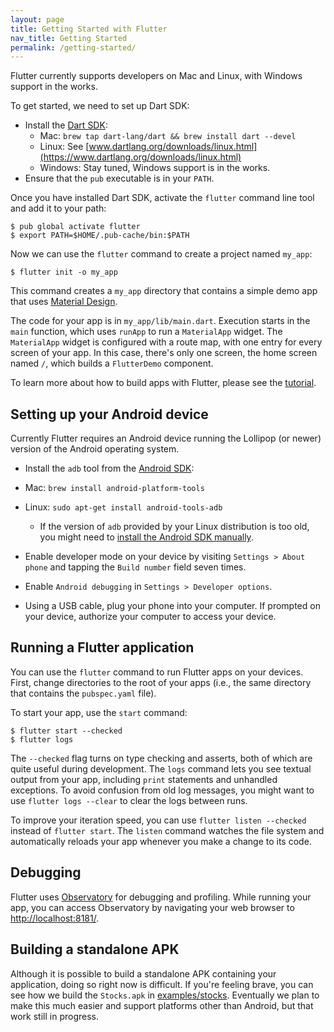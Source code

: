 ```yaml
---
layout: page
title: Getting Started with Flutter
nav_title: Getting Started
permalink: /getting-started/
---
```


Flutter currently supports developers on Mac and Linux,
with Windows support in the works.

To get started, we need to set up Dart SDK:

 - Install the [Dart SDK](https://www.dartlang.org/downloads/):
   - Mac: `brew tap dart-lang/dart && brew install dart --devel`
   - Linux: See [www.dartlang.org/downloads/linux.html](https://www.dartlang.org/downloads/linux.html)
   - Windows: Stay tuned, Windows support is in the works.
 - Ensure that the `pub` executable is in your `PATH`.

Once you have installed Dart SDK, activate the `flutter` command line
tool and add it to your path:

```
$ pub global activate flutter
$ export PATH=$HOME/.pub-cache/bin:$PATH
```

Now we can use the `flutter` command to create a project named `my_app`:

```
$ flutter init -o my_app
```

This command creates a `my_app` directory that contains a simple demo
app that uses [Material Design](https://www.google.com/design/spec/material-design/introduction.html).

The code for your app is in `my_app/lib/main.dart`. Execution starts in
the `main` function, which uses `runApp` to run a `MaterialApp` widget.
The `MaterialApp` widget is configured with a route map, with one entry
for every screen of your app. In this case, there's only one screen, the
home screen named `/`, which builds a `FlutterDemo` component.

To learn more about how to build apps with Flutter, please see the
[tutorial](/tutorial/).

Setting up your Android device
-------------------------

Currently Flutter requires an Android device running the Lollipop (or newer) version
of the Android operating system.

 - Install the `adb` tool from the [Android SDK](https://developer.android.com/sdk/installing/index.html?pkg=tools):
  - Mac: `brew install android-platform-tools`
  - Linux: `sudo apt-get install android-tools-adb`
    - If the version of `adb` provided by your Linux distribution is too old,
      you might need to [install the Android SDK manually](https://developer.android.com/sdk/installing/index.html?pkg=tools).

 - Enable developer mode on your device by visiting `Settings > About phone` and
   tapping the `Build number` field seven times.

 - Enable `Android debugging` in `Settings > Developer options`.

 - Using a USB cable, plug your phone into your computer. If prompted on your
   device, authorize your computer to access your device.

Running a Flutter application
-----------------------------

You can use the `flutter` command to run Flutter apps on your devices. First,
change directories to the root of your apps (i.e., the same directory that
contains the `pubspec.yaml` file).

To start your app, use the `start` command:

```
$ flutter start --checked
$ flutter logs
```

The `--checked` flag turns on type checking and asserts, both of which are quite
useful during development. The `logs` command lets you see textual output from
your app, including `print` statements and unhandled exceptions. To avoid confusion
from old log messages, you might want to use `flutter logs --clear` to clear the
logs between runs.

To improve your iteration speed, you can use `flutter listen --checked` instead
of `flutter start`. The `listen` command watches the file system and automatically
reloads your app whenever you make a change to its code.

Debugging
---------

Flutter uses [Observatory](https://www.dartlang.org/tools/observatory/) for
debugging and profiling. While running your app, you can access Observatory
by navigating your web browser to [http://localhost:8181/](http://localhost:8181/).

Building a standalone APK
-------------------------

Although it is possible to build a standalone APK containing your application,
doing so right now is difficult. If you're feeling brave, you can see how we
build the `Stocks.apk` in
[examples/stocks](https://github.com/flutter/engine/tree/master/examples/stocks).
Eventually we plan to make this much easier and support platforms other than
Android, but that work still in progress.
